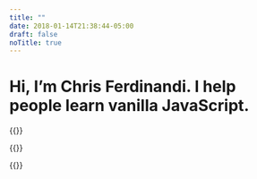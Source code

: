 ```yaml
---
title: ""
date: 2018-01-14T21:38:44-05:00
draft: false
noTitle: true
---
```


<h1 class="text-xlarge text-normal">Hi, I’m Chris Ferdinandi. I help people learn vanilla JavaScript.</h1>

{{<cta for="home">}}

<!-- **First time here? Start with these...**

1. [The Lean Web](/the-lean-web/)
2. [The best way to write JavaScript is to make sure your site works without it](/the-best-way-to-write-javascript-is-to-make-sure-your-site-works-without-it/)
3. [On Being a Self-Taught Web Developer](/on-being-a-self-taught-web-developer/)
4. [The Developer Experience vs. The User Experience](/the-developer-experience-vs-the-user-experience/) -->

{{<mailchimp intro>}}

{{<testimonial for="ardenDeRaaij">}}